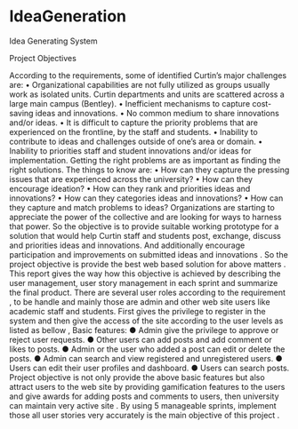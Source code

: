 
# IdeaGeneration
Idea Generating System

Project Objectives

According to the requirements, some of identified  Curtin’s major challenges are: 
• Organizational capabilities are not fully utilized as groups usually work as isolated units. Curtin departments and units are scattered across a large main campus (Bentley). 
• Inefficient mechanisms to capture cost-saving ideas and innovations.
 • No common medium to share innovations and/or ideas.
 • It is difficult to capture the priority problems that are experienced on the frontline, by the staff and students. 
• Inability to contribute to ideas and challenges outside of one’s area or domain.
 • Inability to priorities staff and student innovations and/or ideas for implementation. Getting the right problems are as important as finding the right solutions. 
The things to know are:
 • How can they capture the pressing issues that are experienced across the university?
 • How can they encourage ideation? 
• How can they rank and priorities ideas and innovations? 
• How can they categories ideas and innovations?
 • How can they capture and match problems to ideas? 
Organizations are starting to appreciate the power of the collective and are looking for ways to harness that power. So the objective is to provide suitable working prototype for a solution that would help Curtin staff and students post, exchange, discuss and priorities ideas and innovations. And additionally encourage participation and improvements on submitted ideas and innovations  .
So the project objective is provide the best web based  solution for above matters . This report gives the way how this objective is achieved by describing the user management, user story management in each sprint and summarize  the final product.
There are several user roles according to the requirement , to be handle and mainly those are admin and other web site users like academic staff and students. First gives the privilege to register in the system and then give the access of the site according to the user levels as listed as bellow ,
Basic features: 
●	Admin give the privilege to approve or reject user requests.
●	Other users can add posts and add comment or likes to posts.
●	Admin or the user who added a post can edit or delete the posts.
●	Admin can search and view registered and unregistered users.
●	Users can edit their user profiles and dashboard.
●	Users can search posts.
Project objective is not only provide the above basic features but also attract users to the web site by providing gamification features to the users and give awards for adding posts and comments to users, then university can maintain very active site .
By using 5 manageable sprints, implement those all user stories very accurately is the main objective of this project .

